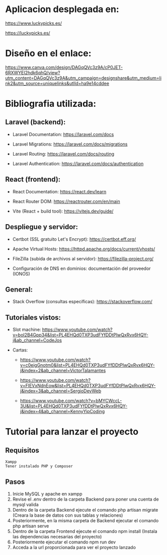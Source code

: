 # Aplicacion desplegada en:

https://www.luckypicks.es/

https://luckypicks.es/

# Diseño en el enlace: 
https://www.canva.com/design/DAGqQVc3z9A/cP0JET-6RXWYEI2hdk6qhQ/view?utm_content=DAGqQVc3z9A&utm_campaign=designshare&utm_medium=link2&utm_source=uniquelinks&utlId=ha9e14cddee
# Bibliografia utilizada:
  
## Laravel (backend):

  - Laravel Documentation: https://laravel.com/docs

  - Laravel Migrations: https://laravel.com/docs/migrations

  - Laravel Routing: https://laravel.com/docs/routing

  - Laravel Authentication: https://laravel.com/docs/authentication

## React (frontend):

  - React Documentation: https://react.dev/learn

  - React Router DOM: https://reactrouter.com/en/main

  - Vite (React + build tool): https://vitejs.dev/guide/

## Despliegue y servidor:

  - Certbot (SSL gratuito Let's Encrypt): https://certbot.eff.org/

  - Apache Virtual Hosts: https://httpd.apache.org/docs/current/vhosts/

  - FileZilla (subida de archivos al servidor): https://filezilla-project.org/

  - Configuración de DNS en dominios: documentación del proveedor (IONOS)

## General:

  - Stack Overflow (consultas específicas): https://stackoverflow.com/

## Tutoriales vistos:

  - Slot machine: https://www.youtube.com/watch?v=boI2B4Gpp34&list=PL4EHQd0TXP3udFYfDDtPlwQxRvx6HQY-j&ab_channel=CodeJos

  - Cartas:
      - https://www.youtube.com/watch?v=c0eigGnotm0&list=PL4EHQd0TXP3udFYfDDtPlwQxRvx6HQY-j&index=2&ab_channel=VictorTalamantes

      - https://www.youtube.com/watch?v=FIEVxNdnEow&list=PL4EHQd0TXP3udFYfDDtPlwQxRvx6HQY-j&index=3&ab_channel=SergioDevWeb

      - https://www.youtube.com/watch?v=bMYCWccL-3U&list=PL4EHQd0TXP3udFYfDDtPlwQxRvx6HQY-j&index=4&ab_channel=KennyYipCoding

# Tutorial para lanzar el proyecto

  ## Requisitos
    Xampp
    Tener instalado PHP y Composer

  ## Pasos
  1. Inicie MySQL y apache en xampp
  2. Revise el .env dentro de la carpeta Backend para poner una cuenta de mysql valida
  3. Dentro de la carpeta Backend ejecute el comando php artisan migrate (Creara la base de datos con sus tablas y relaciones)
  4. Posteriormente, en la misma carpeta de Backend ejecutar el comando php artisan serve
  5. Dentro de la carpeta Frontend ejecute el comando npm install (Instala las dependencias necesarias del proyecto)
  6. Posteriormente ejecutar el comando npm run dev
  5. Acceda a la url proporcionada para ver el proyecto lanzado
    
